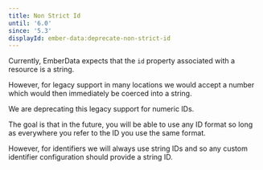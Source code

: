 ```yaml
---
title: Non Strict Id
until: '6.0'
since: '5.3'
displayId: ember-data:deprecate-non-strict-id
---
```


Currently, EmberData expects that the `id` property associated with a resource is a string.

However, for legacy support in many locations we would accept a number which would then immediately be coerced into a string.

We are deprecating this legacy support for numeric IDs.

The goal is that in the future, you will be able to use any ID format so long as everywhere you refer to the ID you use the same format.

However, for identifiers we will always use string IDs and so any custom identifier configuration should provide a string ID.
